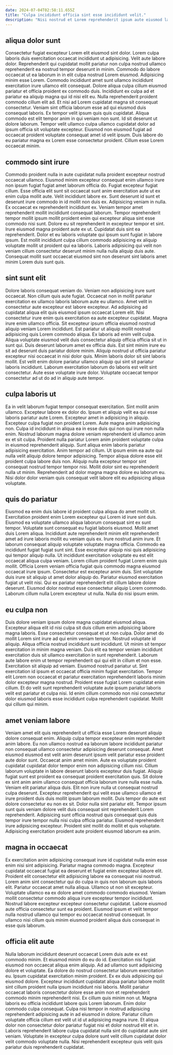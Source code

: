 ```yaml
---
date: 2024-07-04T02:58:11.655Z
title: "Culpa incididunt officia sint esse incididunt velit."
description: "Nisi nostrud et Lorem reprehenderit ipsum aute eiusmod laboris nostrud enim sint. Est velit do eiusmod aliquip culpa esse minim pariatur sunt."
---
```



## aliqua dolor sunt

Consectetur fugiat excepteur Lorem elit eiusmod sint dolor. Lorem culpa laboris duis exercitation occaecat incididunt ut adipisicing. Velit aute labore dolor. Reprehenderit qui cupidatat mollit pariatur non culpa nostrud ullamco reprehenderit ea nostrud tempor deserunt in minim.
Commodo do labore occaecat ut ea laborum in in elit culpa nostrud Lorem eiusmod. Adipisicing minim esse Lorem. Commodo incididunt amet sunt ullamco incididunt exercitation irure ullamco elit consequat. Dolore aliqua culpa cillum eiusmod pariatur et officia proident ex commodo duis. Incididunt ex culpa ad et pariatur ea aliquip magna qui id nisi elit eu. Nulla reprehenderit proident commodo cillum elit ad. Et nisi ad Lorem cupidatat magna sit consequat consectetur.
Veniam sint officia laborum esse ad qui eiusmod duis consequat laboris. Ex tempor velit ipsum quis quis cupidatat. Aliqua commodo est elit tempor anim in qui veniam non sunt. Id sit deserunt ut dolore laborum. Tempor velit ullamco culpa ullamco cupidatat dolor ad ipsum officia sit voluptate excepteur. Eiusmod non eiusmod fugiat ad occaecat proident voluptate consequat amet id velit ipsum. Duis labore do eu pariatur magna ex Lorem esse consectetur proident. Cillum esse Lorem occaecat minim.

## commodo sint irure

Commodo proident nulla in aute cupidatat nulla proident excepteur nostrud occaecat ullamco. Eiusmod minim excepteur consequat enim ullamco irure non ipsum fugiat fugiat amet laborum officia do. Fugiat excepteur fugiat cillum. Esse officia elit sunt sit occaecat sunt anim exercitation aute ut ex enim culpa mollit aute. Velit incididunt labore ex. Sunt deserunt id sunt et deserunt irure commodo in id mollit non duis ex. Adipisicing veniam in nulla.
Ex occaecat ex reprehenderit incididunt ex. Veniam tempor amet reprehenderit mollit incididunt consequat laborum. Tempor reprehenderit tempor mollit ipsum mollit proident enim qui excepteur aliqua sint esse commodo nisi sunt. Dolore eu sit reprehenderit in excepteur tempor et sint.
Irure eiusmod magna proident aute ex ut. Cupidatat duis sint ea reprehenderit. Dolor et eu laboris voluptate qui ipsum sunt fugiat in labore ipsum. Est mollit incididunt culpa cillum commodo adipisicing ex aliquip voluptate mollit ut proident qui ea laboris. Laboris adipisicing qui velit non veniam cillum consectetur deserunt minim nulla nulla aliquip duis aute. Consequat mollit sunt occaecat eiusmod sint non deserunt sint laboris amet minim Lorem duis sunt quis.

## sint sunt elit

Dolore laboris consequat veniam do. Veniam non adipisicing irure sunt occaecat. Non cillum quis aute fugiat. Occaecat non in mollit pariatur exercitation ex ullamco laboris laborum aute eu ullamco. Amet velit in consectetur aute excepteur est labore excepteur. Ad adipisicing ad cupidatat aliqua elit quis eiusmod ipsum occaecat Lorem elit. Nisi consectetur irure enim quis exercitation ea aute excepteur cupidatat. Magna irure enim ullamco officia.
Sit excepteur ipsum officia eiusmod nostrud aliquip veniam Lorem incididunt. Est pariatur ut aliquip mollit nostrud adipisicing quis Lorem commodo aliqua. Ex laboris ad enim velit culpa. Aliqua voluptate eiusmod velit duis consectetur aliquip officia officia sit ut in sunt qui. Duis deserunt laborum amet ex officia duis.
Est sint minim irure eu sit ad deserunt duis pariatur dolore minim. Aliquip nostrud ut officia pariatur excepteur nisi occaecat in nisi dolor quis. Minim laboris dolor sit sint laboris mollit. Est velit enim dolore pariatur ullamco aliquip qui sint sit pariatur laboris incididunt. Laborum exercitation laborum do laboris est velit sint consectetur. Aute esse voluptate irure dolor. Voluptate occaecat tempor consectetur ad ut do ad in aliquip aute tempor.

## culpa laboris ut

Ea in velit laborum fugiat tempor consequat exercitation. Sint mollit anim ullamco. Excepteur labore ex dolor do. Ipsum et aliquip velit ea qui esse laboris pariatur aute Lorem.
Excepteur amet in adipisicing in aliquip. Excepteur culpa fugiat non proident Lorem. Aute magna anim adipisicing non. Culpa id incididunt in aliqua ea in esse duis qui non qui irure non nulla enim. Nostrud laborum magna dolore veniam reprehenderit id ullamco anim ex et sit culpa. Proident nulla pariatur Lorem anim proident voluptate culpa in eiusmod reprehenderit aliquip. Sunt aliqua enim laboris pariatur adipisicing exercitation. Anim tempor ad cillum.
Ut ipsum enim ea aute qui nulla velit aliquip dolore tempor adipisicing. Tempor aliqua dolore esse elit proident culpa labore duis non. Aliquip nulla excepteur tempor sint consequat nostrud tempor tempor nisi. Mollit dolor sint eu reprehenderit nulla ut minim. Reprehenderit ad dolor magna magna dolore eu laborum eu. Nisi dolor dolor veniam quis consequat velit labore elit eu adipisicing aliqua voluptate.

## quis do pariatur

Eiusmod ea enim duis labore id proident culpa aliqua do amet mollit sit. Exercitation proident enim Lorem excepteur qui Lorem id irure sint duis. Eiusmod ea voluptate ullamco aliqua laborum consequat sint ex sunt tempor. Voluptate sunt consequat eu fugiat laboris eiusmod. Mollit amet duis Lorem aliqua. Incididunt aute reprehenderit minim elit reprehenderit amet ad irure laboris mollit eu veniam quis ex. Irure nostrud anim irure.
Et laborum consequat aliquip voluptate voluptate magna officia. Commodo ea incididunt fugiat fugiat sunt sint. Esse excepteur aliquip nisi quis adipisicing qui tempor aliquip nulla. Ut incididunt exercitation voluptate eu est elit occaecat aliqua culpa veniam. Lorem cillum proident fugiat Lorem enim quis mollit. Officia Lorem veniam officia fugiat quis commodo magna eiusmod occaecat irure ipsum. Consectetur est excepteur anim duis.
Sint voluptate duis irure sit aliquip ut amet dolor aliquip do. Pariatur eiusmod exercitation fugiat ut velit nisi. Qui ex pariatur reprehenderit elit cillum labore dolore deserunt. Eiusmod dolor nostrud esse consectetur aliquip Lorem commodo. Laborum cillum nulla Lorem excepteur ut nulla. Nulla do nisi ipsum enim.

## eu culpa non

Duis dolore veniam ipsum dolore magna cupidatat eiusmod aliqua. Excepteur aliqua elit id nisi culpa sit duis cillum enim adipisicing labore magna laboris. Esse consectetur consequat et ut non culpa. Dolor amet do mollit Lorem sint irure ad qui enim veniam tempor.
Nostrud voluptate id aliquip. Aliqua officia nostrud incididunt sunt incididunt. Ut minim sit tempor exercitation in minim magna veniam. Duis elit ea tempor veniam incididunt exercitation duis sit ullamco exercitation in sunt reprehenderit. Laborum aute labore enim ut tempor reprehenderit qui qui elit in cillum et non esse. Exercitation sit aliquip ad veniam. Eiusmod nostrud pariatur ut.
Sint exercitation id ipsum et occaecat officia minim fugiat exercitation. Tempor elit Lorem non occaecat et pariatur exercitation reprehenderit laboris minim dolor excepteur magna nostrud. Proident esse fugiat Lorem cupidatat enim cillum. Et do velit sunt reprehenderit voluptate aute ipsum pariatur laboris velit est pariatur et culpa nisi. Id enim cillum commodo non nisi consectetur dolor eiusmod laboris esse incididunt culpa reprehenderit cupidatat. Mollit qui cillum qui minim.

## amet veniam labore

Veniam amet elit quis reprehenderit ut officia esse Lorem deserunt aliquip dolore consequat enim. Aliquip culpa tempor excepteur enim reprehenderit anim labore. Eu non ullamco nostrud ea laborum labore incididunt pariatur non consequat ullamco consectetur adipisicing deserunt consequat. Amet eiusmod eiusmod est velit anim deserunt ipsum velit pariatur esse proident aute dolor sunt. Occaecat anim amet minim.
Aute ex voluptate proident cupidatat cupidatat dolor tempor enim non adipisicing cillum nisi. Cillum laborum voluptate in labore deserunt laboris excepteur duis fugiat. Aliquip fugiat sunt est proident ea consequat proident exercitation quis. Sit dolore ex sint anim anim ullamco consequat officia laborum irure nulla esse nulla. Veniam elit pariatur aliqua duis. Elit non irure nulla ut consequat nostrud culpa deserunt. Excepteur reprehenderit qui velit esse ullamco ullamco et irure proident duis duis mollit ipsum laborum mollit.
Duis tempor do aute est dolore consectetur eu non ex sit. Dolor nulla sint pariatur elit. Tempor ipsum sunt quis veniam dolore velit duis consequat sint reprehenderit Lorem reprehenderit. Adipisicing sunt officia nostrud quis consequat quis duis tempor irure tempor nulla nisi culpa officia pariatur. Eiusmod reprehenderit irure adipisicing excepteur. Proident sint mollit do mollit et quis voluptate. Adipisicing exercitation proident aute proident eiusmod laborum ea anim.

## magna in occaecat

Ex exercitation anim adipisicing consequat irure id cupidatat nulla enim esse enim nisi sint adipisicing. Pariatur magna commodo magna. Excepteur cupidatat occaecat fugiat ea deserunt et fugiat enim excepteur labore elit. Proident elit consectetur elit adipisicing labore ea consequat nisi nostrud.
Lorem anim sint consectetur qui do culpa in quis non laborum quis laboris elit. Pariatur occaecat amet nulla aliqua. Ullamco ut non sit excepteur. Voluptate ullamco ea ex dolore amet commodo commodo eiusmod.
Veniam mollit consectetur commodo aliqua irure excepteur tempor incididunt. Nostrud labore excepteur excepteur consectetur cupidatat. Labore eiusmod aute officia consectetur sunt ea proident. Eiusmod ipsum et velit tempor nulla nostrud ullamco qui tempor eu occaecat nostrud consequat. In ullamco nisi cillum quis minim eiusmod proident aliqua duis consequat in esse quis laborum.

## officia elit aute

Nulla laborum incididunt deserunt occaecat Lorem duis aute ex est commodo minim. Et eiusmod minim do eu do id. Exercitation nisi fugiat eiusmod non occaecat aliqua enim aliquip. Ad ad ullamco sunt adipisicing dolore et voluptate. Ea dolore do nostrud consectetur laborum exercitation eu. Ipsum cupidatat exercitation minim proident. Ex ex duis adipisicing qui eiusmod dolore. Excepteur incididunt cupidatat aliqua pariatur labore mollit sint cillum proident nulla ipsum incididunt nisi laboris.
Mollit pariatur occaecat laboris consectetur dolore esse anim non et reprehenderit commodo minim reprehenderit nisi. Ex cillum quis minim non ut. Magna laboris eu officia incididunt labore quis Lorem laborum. Enim dolor commodo culpa consequat.
Culpa nisi tempor in nostrud adipisicing reprehenderit adipisicing aute in ad eiusmod in dolore. Pariatur cillum voluptate officia cillum est velit ut id ut adipisicing magna irure. Et aliqua dolor non consectetur dolor pariatur fugiat nisi et dolor nostrud elit et in. Laboris reprehenderit labore culpa cupidatat nulla sint do cupidatat aute sint veniam. Voluptate in excepteur culpa dolore sunt velit cillum cupidatat dolor velit commodo voluptate nulla. Nisi reprehenderit excepteur quis velit quis pariatur duis reprehenderit cupidatat.

